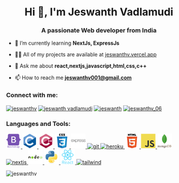 <h1 align="center">Hi 👋, I'm Jeswanth Vadlamudi</h1>
<h3 align="center">A passionate Web developer from India</h3>

- 🌱 I’m currently learning **NextJs, ExpressJs**

- 👨‍💻 All of my projects are available at [jeswanthv.vercel.app](https://jeswanthv.vercel.app/)

- 💬 Ask me about **react,nextjs,javascript,html,css,c++**

- 📫 How to reach me **jeswanthv001@gmail.com**

<h3 align="left">Connect with me:</h3>
<p align="left">
<a href="https://dev.to/jeswanthv" target="blank"><img align="center" src="https://cdn.jsdelivr.net/npm/simple-icons@3.0.1/icons/dev-dot-to.svg" alt="jeswanthv" height="30" width="40" /></a>
<a href="https://linkedin.com/in/jeswanth vadlamudi" target="blank"><img align="center" src="https://cdn.jsdelivr.net/npm/simple-icons@3.0.1/icons/linkedin.svg" alt="jeswanth vadlamudi" height="30" width="40" /></a>
<a href="https://fb.com/jeswanth" target="blank"><img align="center" src="https://cdn.jsdelivr.net/npm/simple-icons@3.0.1/icons/facebook.svg" alt="jeswanth" height="30" width="40" /></a>
<a href="https://instagram.com/jeswanthv_06" target="blank"><img align="center" src="https://cdn.jsdelivr.net/npm/simple-icons@3.0.1/icons/instagram.svg" alt="jeswanthv_06" height="30" width="40" /></a>
</p>

<h3 align="left">Languages and Tools:</h3>
<p align="left"> <a href="https://getbootstrap.com" target="_blank"> <img src="https://raw.githubusercontent.com/devicons/devicon/master/icons/bootstrap/bootstrap-plain-wordmark.svg" alt="bootstrap" width="40" height="40"/> </a> <a href="https://www.cprogramming.com/" target="_blank"> <img src="https://raw.githubusercontent.com/devicons/devicon/master/icons/c/c-original.svg" alt="c" width="40" height="40"/> </a> <a href="https://www.w3schools.com/cpp/" target="_blank"> <img src="https://raw.githubusercontent.com/devicons/devicon/master/icons/cplusplus/cplusplus-original.svg" alt="cplusplus" width="40" height="40"/> </a> <a href="https://www.w3schools.com/css/" target="_blank"> <img src="https://raw.githubusercontent.com/devicons/devicon/master/icons/css3/css3-original-wordmark.svg" alt="css3" width="40" height="40"/> </a> <a href="https://expressjs.com" target="_blank"> <img src="https://raw.githubusercontent.com/devicons/devicon/master/icons/express/express-original-wordmark.svg" alt="express" width="40" height="40"/> </a> <a href="https://git-scm.com/" target="_blank"> <img src="https://www.vectorlogo.zone/logos/git-scm/git-scm-icon.svg" alt="git" width="40" height="40"/> </a> <a href="https://heroku.com" target="_blank"> <img src="https://www.vectorlogo.zone/logos/heroku/heroku-icon.svg" alt="heroku" width="40" height="40"/> </a> <a href="https://www.w3.org/html/" target="_blank"> <img src="https://raw.githubusercontent.com/devicons/devicon/master/icons/html5/html5-original-wordmark.svg" alt="html5" width="40" height="40"/> </a> <a href="https://developer.mozilla.org/en-US/docs/Web/JavaScript" target="_blank"> <img src="https://raw.githubusercontent.com/devicons/devicon/master/icons/javascript/javascript-original.svg" alt="javascript" width="40" height="40"/> </a> <a href="https://www.mongodb.com/" target="_blank"> <img src="https://raw.githubusercontent.com/devicons/devicon/master/icons/mongodb/mongodb-original-wordmark.svg" alt="mongodb" width="40" height="40"/> </a> <a href="https://nextjs.org/" target="_blank"> <img src="https://cdn.worldvectorlogo.com/logos/nextjs-3.svg" alt="nextjs" width="40" height="40"/> </a> <a href="https://nodejs.org" target="_blank"> <img src="https://raw.githubusercontent.com/devicons/devicon/master/icons/nodejs/nodejs-original-wordmark.svg" alt="nodejs" width="40" height="40"/> </a> <a href="https://www.python.org" target="_blank"> <img src="https://raw.githubusercontent.com/devicons/devicon/master/icons/python/python-original.svg" alt="python" width="40" height="40"/> </a> <a href="https://reactjs.org/" target="_blank"> <img src="https://raw.githubusercontent.com/devicons/devicon/master/icons/react/react-original-wordmark.svg" alt="react" width="40" height="40"/> </a> <a href="https://tailwindcss.com/" target="_blank"> <img src="https://www.vectorlogo.zone/logos/tailwindcss/tailwindcss-icon.svg" alt="tailwind" width="40" height="40"/> </a> </p>

<p><img align="left" src="https://github-readme-stats.vercel.app/api/top-langs?username=jeswanthv&show_icons=true&locale=en&layout=compact" alt="jeswanthv" /></p>
